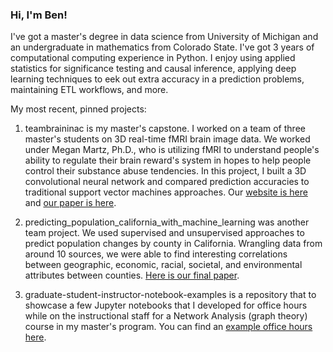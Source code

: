 ### Hi, I'm Ben!

I've got a master's degree in data science from University of Michigan and an undergraduate in mathematics from Colorado State. I've got 3 years of computational computing experience in Python. I enjoy using applied statistics for significance testing and causal inference, applying deep learning techniques to eek out extra accuracy in a prediction problems, maintaining ETL workflows, and more. 

My most recent, pinned projects:  
1) teambraininac is my master's capstone. I worked on a team of three master's students on 3D real-time fMRI brain image data. We worked under Megan Martz, Ph.D., who is utilizing fMRI to understand people's ability to regulate their brain reward's system in hopes to help people control their substance abuse tendencies. In this project, I built a 3D convolutional neural network and compared prediction accuracies to traditional support vector machines approaches. Our [website is here](https://share.streamlit.io/yecatstevir/teambrainiac/main/source/streamlit/landing_page.py) and [our paper is here](https://github.com/yecatstevir/teambrainiac/blob/main/Capstone_Final_Report.pdf).

2) predicting_population_california_with_machine_learning was another team project. We used supervised and unsupervised approaches to predict population changes by county in California. Wrangling data from around 10 sources, we were able to find interesting correlations between geographic, economic, racial, societal, and environmental attributes between counties. [Here is our final paper](https://github.com/benmerrilll/predicting_population_california_with_machine_learning/blob/main/Final%20Project%20-%20County%20Population%20Changes%20(1).pdf).

3) graduate-student-instructor-notebook-examples is a repository that to showcase a few Jupyter notebooks that I developed for office hours while on the instructional staff for a Network Analysis (graph theory) course in my master's program. You can find an [example office hours here](https://www.youtube.com/watch?v=RfHZEESgb28).



